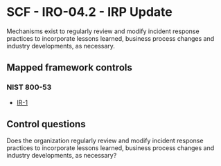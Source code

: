 # SCF - IRO-04.2 - IRP Update
Mechanisms exist to regularly review and modify incident response practices to incorporate lessons learned, business process changes and industry developments, as necessary.
## Mapped framework controls
### NIST 800-53
- [IR-1](../nist80053/ir-1.md)
  
## Control questions
Does the organization regularly review and modify incident response practices to incorporate lessons learned, business process changes and industry developments, as necessary?
  